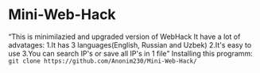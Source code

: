 <h1>Mini-Web-Hack</h1>
<q>This is minimilazied and upgraded version of WebHack
It have a lot of advatages:
1.It has 3 languages(English, Russian and Uzbek)
2.It's easy to use
3.You can search IP's or save all IP's in 1 file</q>
Installing this programm:
<code>git clone https://github.com/Anonim230/Mini-Web-Hack/</code>
